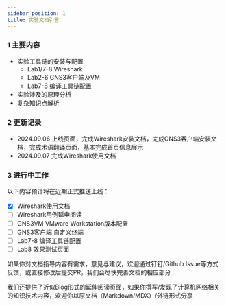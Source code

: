 ```yaml
---
sidebar_position: 1
title: 实验文档引言
---
```


### 1 主要内容

* 实验工具链的安装与配置
  * Lab1/7-8 Wireshark
  * Lab2-6 GNS3客户端及VM
  * Lab7-8 编译工具链配置
* 实验涉及的原理分析
* 复杂知识点解析

### 2 更新记录
* 2024.09.06 上线页面，完成Wireshark安装文档，完成GNS3客户端安装文档，完成术语翻译页面，基本完成首页信息展示
* 2024.09.07 完成Wireshark使用文档

### 3 进行中工作
以下内容预计将在近期正式推送上线：
- [x] Wireshark使用文档
- [ ] Wireshark用例延申阅读
- [ ] GNS3VM VMware Workstation版本配置
- [ ] GNS3客户端 自定义终端
- [ ] Lab7-8 编译工具链配置
- [ ] Lab8 效果测试页面

如果你对文档指导内容有需求，意见与建议，欢迎通过钉钉/Github Issue等方式反馈，或直接修改后提交PR，我们会尽快完善文档的相应部分

我们还提供了近似Blog形式的延伸阅读页面，如果你撰写/发现了计算机网络相关的知识技术内容，欢迎你以原文档（Markdown/MDX）/外链形式分享